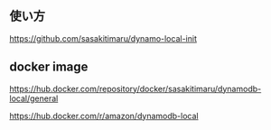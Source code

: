 ## 使い方
https://github.com/sasakitimaru/dynamo-local-init
## docker image
https://hub.docker.com/repository/docker/sasakitimaru/dynamodb-local/general

https://hub.docker.com/r/amazon/dynamodb-local